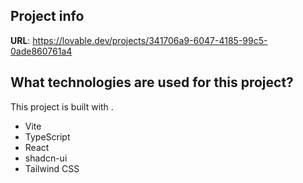 ## Project info

**URL**: https://lovable.dev/projects/341706a9-6047-4185-99c5-0ade860761a4

## What technologies are used for this project?

This project is built with .

- Vite
- TypeScript
- React
- shadcn-ui
- Tailwind CSS


